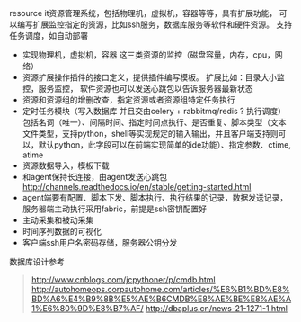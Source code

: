 
resource it资源管理系统，包括物理机，虚拟机，容器等等，具有扩展功能，
可以编写扩展监控指定的资源，比如ssh服务，数据库服务等软件和硬件资源。
支持任务调度，如自动部署

* 实现物理机，虚拟机，容器 这三类资源的监控（磁盘容量，内存，cpu，网络）
* 资源扩展操作插件的接口定义，提供插件编写模板。
扩展比如：目录大小监控，服务监控，
软件资源也可以发送心跳包以告诉服务器最新状态
* 资源和资源组的增删改查，指定资源或者资源组特定任务执行
* 定时任务模块（写入数据库 并且交由celery + rabbitmq/redis ? 执行调度）
包括名词（唯一）、间隔时间、指定时间点执行、是否重复、脚本类型（文本文件类型，支持python，shell等实现规定的输入输出，并且客户端支持则可以，默认python，此字段可以在前端实现简单的ide功能）、指定参数、ctime, atime
* 资源数据导入，模板下载
* 和agent保持长连接，由agent发送心跳包 http://channels.readthedocs.io/en/stable/getting-started.html
* agent端要有配置、脚本下发、脚本执行、执行结果的记录，数据发送记录，服务器端主动执行采用fabric，前提是ssh密钥配置好
* 主动采集和被动采集
* 时间序列数据的可视化
* 客户端ssh用户名密码存储，服务器公钥分发

数据库设计参考
> http://www.cnblogs.com/jcpythoner/p/cmdb.html
> http://autohomeops.corpautohome.com/articles/%E6%B1%BD%E8%BD%A6%E4%B9%8B%E5%AE%B6CMDB%E8%AE%BE%E8%AE%A1%E6%80%9D%E8%B7%AF/
> http://dbaplus.cn/news-21-1271-1.html